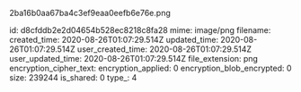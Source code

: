 2ba16b0aa67ba4c3ef9eaa0eefb6e76e.png

id: d8cfddb2e2d04654b528ec8218c8fa28
mime: image/png
filename: 
created_time: 2020-08-26T01:07:29.514Z
updated_time: 2020-08-26T01:07:29.514Z
user_created_time: 2020-08-26T01:07:29.514Z
user_updated_time: 2020-08-26T01:07:29.514Z
file_extension: png
encryption_cipher_text: 
encryption_applied: 0
encryption_blob_encrypted: 0
size: 239244
is_shared: 0
type_: 4